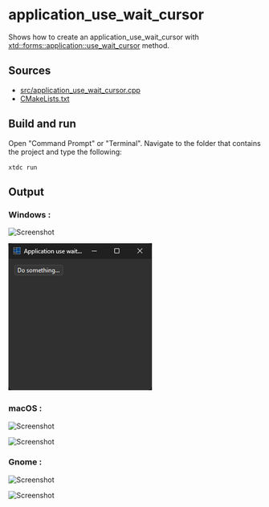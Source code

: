 # application_use_wait_cursor

Shows how to create an application_use_wait_cursor with [xtd::forms::application::use_wait_cursor](https://gammasoft71.github.io/xtd/reference_guides/latest/classxtd_1_1forms_1_1use__wait__cursor.html) method.

## Sources

* [src/application_use_wait_cursor.cpp](src/application_use_wait_cursor.cpp)
* [CMakeLists.txt](CMakeLists.txt)

## Build and run

Open "Command Prompt" or "Terminal". Navigate to the folder that contains the project and type the following:

```shell
xtdc run
```

## Output

### Windows :

![Screenshot](../../../../docs/pictures/examples/application_use_wait_cursor_w.png)

![Screenshot](../../../../docs/pictures/examples/application_use_wait_cursor_wd.png)

### macOS :

![Screenshot](../../../../docs/pictures/examples/application_use_wait_cursor_m.png)

![Screenshot](../../../../docs/pictures/examples/application_use_wait_cursor_md.png)

### Gnome :

![Screenshot](../../../../docs/pictures/examples/application_use_wait_cursor_g.png)

![Screenshot](../../../../docs/pictures/examples/application_use_wait_cursor_gd.png)
